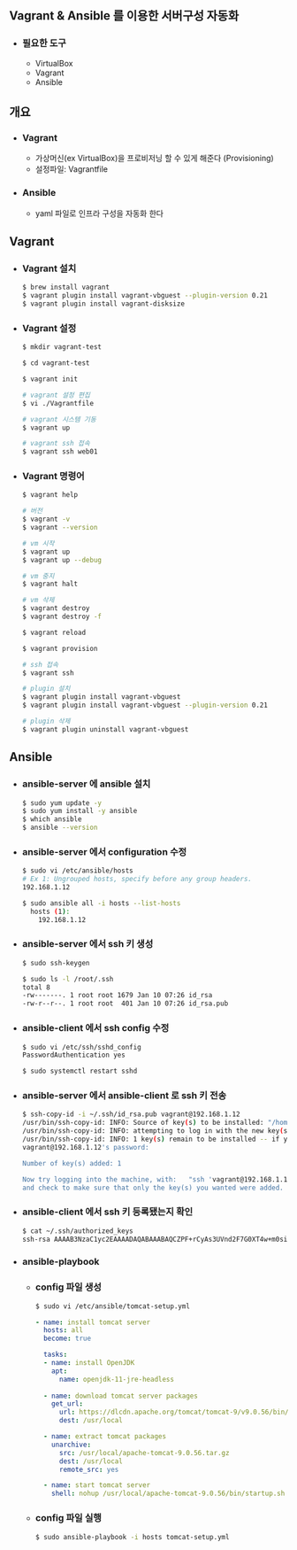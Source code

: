 ## Vagrant & Ansible 를 이용한 서버구성 자동화
- ### 필요한 도구
    - VirtualBox
    - Vagrant
    - Ansible


## 개요
- ### Vagrant
    - 가상머신(ex VirtualBox)을 프로비저닝 할 수 있게 해준다 (Provisioning)
    - 설정파일: Vagrantfile
- ### Ansible
    - yaml 파일로 인프라 구성을 자동화 한다


## Vagrant
- ### Vagrant 설치
    ```bash
    $ brew install vagrant
    $ vagrant plugin install vagrant-vbguest --plugin-version 0.21
    $ vagrant plugin install vagrant-disksize
    ```


- ### Vagrant 설정
    ```bash
    $ mkdir vagrant-test

    $ cd vagrant-test

    $ vagrant init

    # vagrant 설정 편집
    $ vi ./Vagrantfile

    # vagrant 시스템 기동
    $ vagrant up

    # vagrant ssh 접속
    $ vagrant ssh web01
    ```


- ### Vagrant 명령어
    ```bash
    $ vagrant help

    # 버전
    $ vagrant -v
    $ vagrant --version

    # vm 시작
    $ vagrant up
    $ vagrant up --debug

    # vm 중지
    $ vagrant halt

    # vm 삭제
    $ vagrant destroy
    $ vagrant destroy -f

    $ vagrant reload

    $ vagrant provision

    # ssh 접속
    $ vagrant ssh

    # plugin 설치
    $ vagrant plugin install vagrant-vbguest
    $ vagrant plugin install vagrant-vbguest --plugin-version 0.21

    # plugin 삭제
    $ vagrant plugin uninstall vagrant-vbguest
    ```


## Ansible
- ### ansible-server 에 ansible 설치
    ```bash
    $ sudo yum update -y
    $ sudo yum install -y ansible
    $ which ansible
    $ ansible --version
    ```
- ### ansible-server 에서 configuration 수정
    ```bash
    $ sudo vi /etc/ansible/hosts
    # Ex 1: Ungrouped hosts, specify before any group headers.
    192.168.1.12

    $ sudo ansible all -i hosts --list-hosts
      hosts (1):
        192.168.1.12
    ```
- ### ansible-server 에서 ssh 키 생성
    ```bash
    $ sudo ssh-keygen

    $ sudo ls -l /root/.ssh
    total 8
    -rw-------. 1 root root 1679 Jan 10 07:26 id_rsa
    -rw-r--r--. 1 root root  401 Jan 10 07:26 id_rsa.pub
    ````
- ### ansible-client 에서 ssh config 수정
    ```bash
    $ sudo vi /etc/ssh/sshd_config
    PasswordAuthentication yes

    $ sudo systemctl restart sshd
    ```
- ### ansible-server 에서 ansible-client 로 ssh 키 전송
    ```bash
    $ ssh-copy-id -i ~/.ssh/id_rsa.pub vagrant@192.168.1.12
    /usr/bin/ssh-copy-id: INFO: Source of key(s) to be installed: "/home/vagrant/.ssh/id_rsa.pub"
    /usr/bin/ssh-copy-id: INFO: attempting to log in with the new key(s), to filter out any that are already installed
    /usr/bin/ssh-copy-id: INFO: 1 key(s) remain to be installed -- if you are prompted now it is to install the new keys
    vagrant@192.168.1.12's password:

    Number of key(s) added: 1

    Now try logging into the machine, with:   "ssh 'vagrant@192.168.1.12'"
    and check to make sure that only the key(s) you wanted were added.
    ```
- ### ansible-client 에서 ssh 키 등록됐는지 확인
    ```bash
    $ cat ~/.ssh/authorized_keys
    ssh-rsa AAAAB3NzaC1yc2EAAAADAQABAAABAQCZPF+rCyAs3UVnd2F7G0XT4w+m0sifYmCqs0ZcHTWb/6N/zsDpUUdMyNWmo0m9FwdPMioezRgOHmuL7Jp/FwfRQki1QMA/COBdvi9385ywqeN8lP7+WmZw0nLxHAj8rju8H9s+6uz7kJN+ItcuFNObO1/7RrItVBYD5MnU64Z0xxiOivcnMeltwW32XDi25zElG8bcsqfnWdpOhestDMT1ezu/ngowH+SoBucK8KQAz9yAhMxCMdDsM9+VcsncjPbsmth31Rv/icPWLCP2mtDYoI7IWHmuSzYw/m2Du/TlJdnzKcDumPPSJ4gej0i9ZLv+6rB+mwAgtBjQODGb504n vagrant@ansible-server
    ```
- ### ansible-playbook
    - ### config 파일 생성
        ```bash
        $ sudo vi /etc/ansible/tomcat-setup.yml
        ```
        ```yaml
        - name: install tomcat server
          hosts: all
          become: true

          tasks:
          - name: install OpenJDK
            apt: 
              name: openjdk-11-jre-headless
              
          - name: download tomcat server packages
            get_url:
              url: https://dlcdn.apache.org/tomcat/tomcat-9/v9.0.56/bin/apache-tomcat-9.0.56.tar.gz
              dest: /usr/local

          - name: extract tomcat packages
            unarchive:
              src: /usr/local/apache-tomcat-9.0.56.tar.gz
              dest: /usr/local
              remote_src: yes

          - name: start tomcat server
            shell: nohup /usr/local/apache-tomcat-9.0.56/bin/startup.sh
        ```
    - ### config 파일 실행
        ```bash
        $ sudo ansible-playbook -i hosts tomcat-setup.yml
        ```
